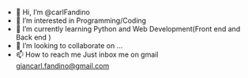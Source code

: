 - 👋 Hi, I’m @carlFandino
- 👀 I’m interested in Programming/Coding
- 🌱 I’m currently learning Python and Web Development(Front end and Back end )
- 💞️ I’m looking to collaborate on ...
- 📫 How to reach me Just inbox me on gmail giancarl.fandino@gmail.com

<!---
carlFandino/carlFandino is a ✨ special ✨ repository because its `README.md` (this file) appears on your GitHub profile.
You can click the Preview link to take a look at your changes.
--->
